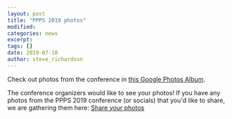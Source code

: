 ```yaml
---
layout: post
title: "PPPS 2019 photos"
modified:
categories: news
excerpt:
tags: []
date: 2019-07-10
author: steve_richardson
---
```


Check out photos from the conference in [this Google Photos Album](https://photos.app.goo.gl/NXP3G1LaBjKTh9kr9).

The conference organizers would like to see your photos! If you have any photos from the PPPS 2019 conference (or socials) that you'd like to share, we are gathering them here: [Share your photos](https://forms.zohopublic.com/virtualoffice15199/form/Photos/formperma/ORU_hz4kqFjiKxLoa9yyV7i6VCeXVgHNqWS0P0CLfKI)
